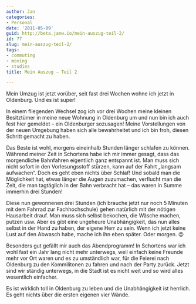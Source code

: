 ```yaml
---
author: Jan
categories:
- Personal
date: '2011-05-09'
guid: http://beta.janw.io/mein-auszug-teil-2/
id: 77
slug: mein-auszug-teil-2/
tags:
- commuting
- moving
- studies
title: Mein Auszug – Teil 2

---
```


Mein Umzug ist jetzt vorüber, seit fast drei Wochen wohne ich jetzt in Oldenburg. Und es ist super!

In einem fliegenden Wechsel zog ich vor drei Wochen meine kleinen Besitztümer in meine neue Wohnung in Oldenburg um und nun bin ich auch fest hier gemeldet – ein Oldenburger sozusagen! Meine Vorstellungen von der neuen Umgebung haben sich alle bewahrheitet und ich bin froh, diesen Schritt gemacht zu haben.

<!--more-->

Das Beste ist wohl, morgens eineinhalb Stunden länger schlafen zu können. Während meiner Zeit in Schortens habe ich mir immer gesagt, dass das morgendliche Bahnfahren eigentlich ganz entspannt ist. Man muss sich nicht sofort in den Vorlesungsstoff stürzen, kann auf der Fahrt „langsam aufwachen“. Doch es geht eben nichts über Schlaf! Und sobald man die Möglichkeit hat, etwas länger die Augen zuzumachen, verflucht man die Zeit, die man tagtäglich in der Bahn verbracht hat – das waren in Summe immerhin drei Stunden!

Diese nun gewonnenen drei Stunden (ich brauche jetzt nur noch 5 Minuten mit dem Fahrrad zur Fachhochschule) gehen natürlich mit der nötigen Hausarbeit drauf. Man muss sich selbst bekochen, die Wäsche machen, putzen usw. Aber es gibt eine ungeheure Unabhängigkeit, das nun alles selbst in der Hand zu haben, der eigene Herr zu sein. Wenn ich jetzt keine Lust auf den Abwasch habe, mache ich ihn eben später. Oder morgen. 😉

Besonders gut gefällt mir auch das Abendprogramm! In Schortens war ich wohl fast ein Jahr lang nicht mehr unterwegs, weil einfach keine Freunde mehr vor Ort waren und es zu umständlich war, für die Feierei nach Oldenburg zu den Kommilitonen zu fahren und nach der Party zurück. Jetzt sind wir ständig unterwegs, in die Stadt ist es nicht weit und so wird alles wesentlich einfacher.

Es ist wirklich toll in Oldenburg zu leben und die Unabhängigkeit ist herrlich. Es geht nichts über die ersten eigenen vier Wände.